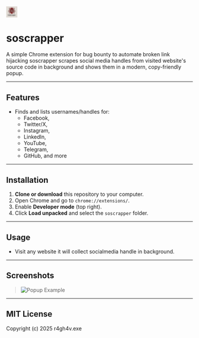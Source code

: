# <img src="icons/icon16.png" alt="soscrapper logo" width="30" style="vertical-align:middle;"> <h1>soscrapper</h1>

A simple Chrome extension for bug bounty to automate broken link hijacking soscrapper scrapes social media handles from visited website's source code in background and shows them in a modern, copy-friendly popup.

---

## Features
- Finds and lists usernames/handles for:
  - Facebook,
  - Twitter/X,
  - Instagram,
  - LinkedIn,
  - YouTube,
  - Telegram,
  - GitHub, and more

---

## Installation
1. **Clone or download** this repository to your computer.
2. Open Chrome and go to `chrome://extensions/`.
3. Enable **Developer mode** (top right).
4. Click **Load unpacked** and select the `soscrapper` folder.

---

## Usage
- Visit any website it will collect socialmedia handle in background.

---

## Screenshots
> ![Popup Example](media/screenshot.png)


---
## MIT License
Copyright (c) 2025 r4gh4v.exe

